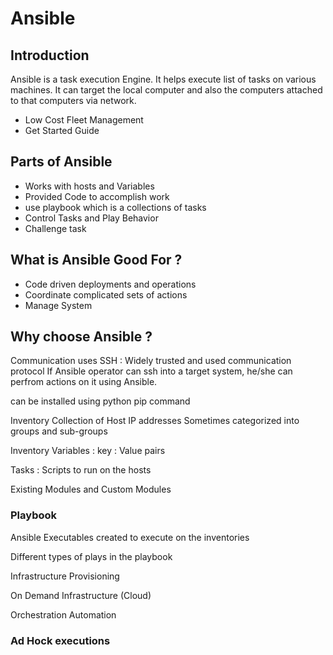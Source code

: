 # Ansible 
## Introduction 
Ansible is a task execution Engine. It helps execute list of tasks on various machines. 
It can target the local computer and also the computers attached to that computers via network.
 - Low Cost Fleet Management 
 - Get Started Guide 
## Parts of Ansible
 - Works with hosts and Variables 
 - Provided Code to accomplish work 
 - use playbook which is a collections of tasks 
 - Control Tasks and Play Behavior 
 - Challenge task 
## What is Ansible Good For ? 
 - Code driven deployments and operations 
 - Coordinate complicated sets of actions 
 - Manage System 
## Why choose Ansible ? 

Communication uses SSH : 
Widely trusted and used communication protocol 
If Ansible operator can ssh into a target system, he/she can perfrom actions on it using Ansible.

can be installed using python pip command 

Inventory 
Collection of Host IP addresses 
Sometimes categorized into groups and sub-groups 

Inventory Variables : 
key : Value pairs 

Tasks : Scripts to run on the hosts 

Existing Modules and Custom Modules 

### Playbook 
Ansible Executables 
created to execute on the inventories 

Different types of plays in the playbook

Infrastructure Provisioning 

On Demand Infrastructure (Cloud)

Orchestration Automation

### Ad Hock executions 

